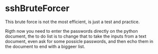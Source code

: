 # sshBruteForcer
This brute force is not the most efficient, is just a test and practice.

Rigth now you need to enter the passwords directly on the python document, the to do list is to change that to take the inputs from a text document, even ask for some possicle passwords, and then echo them in the document to end with a biggeer list.
